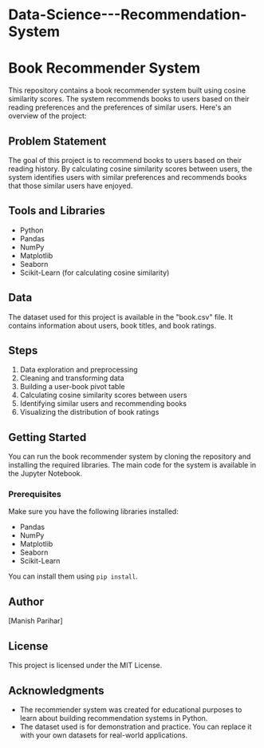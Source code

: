 # Data-Science---Recommendation-System
# Book Recommender System

This repository contains a book recommender system built using cosine similarity scores. The system recommends books to users based on their reading preferences and the preferences of similar users. Here's an overview of the project:

## Problem Statement

The goal of this project is to recommend books to users based on their reading history. By calculating cosine similarity scores between users, the system identifies users with similar preferences and recommends books that those similar users have enjoyed.

## Tools and Libraries

- Python
- Pandas
- NumPy
- Matplotlib
- Seaborn
- Scikit-Learn (for calculating cosine similarity)

## Data

The dataset used for this project is available in the "book.csv" file. It contains information about users, book titles, and book ratings.

## Steps

1. Data exploration and preprocessing
2. Cleaning and transforming data
3. Building a user-book pivot table
4. Calculating cosine similarity scores between users
5. Identifying similar users and recommending books
6. Visualizing the distribution of book ratings

## Getting Started

You can run the book recommender system by cloning the repository and installing the required libraries. The main code for the system is available in the Jupyter Notebook.

### Prerequisites

Make sure you have the following libraries installed:

- Pandas
- NumPy
- Matplotlib
- Seaborn
- Scikit-Learn

You can install them using `pip install`.

## Author

[Manish Parihar]

## License

This project is licensed under the MIT License.

## Acknowledgments

- The recommender system was created for educational purposes to learn about building recommendation systems in Python.
- The dataset used is for demonstration and practice. You can replace it with your own datasets for real-world applications.

